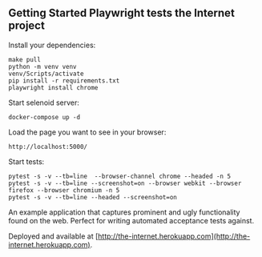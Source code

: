 ## Getting Started Playwright tests the Internet project

Install your dependencies:

    make pull
    python -m venv venv
    venv/Scripts/activate
    pip install -r requirements.txt
    playwright install chrome

Start selenoid server:

    docker-compose up -d

Load the page you want to see in your browser:

    http://localhost:5000/

Start tests:

    pytest -s -v --tb=line  --browser-channel chrome --headed -n 5
    pytest -s -v --tb=line --screenshot=on --browser webkit --browser firefox --browser chromium -n 5
    pytest -s -v --tb=line --headed --screenshot=on


An example application that captures prominent and ugly functionality found on the web. Perfect for writing automated acceptance tests against.

Deployed and available at [http://the-internet.herokuapp.com](http://the-internet.herokuapp.com).